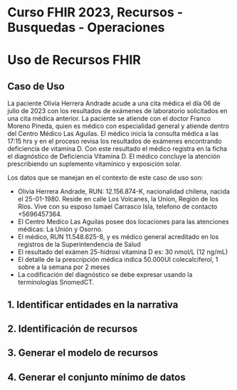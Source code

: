 # Curso FHIR 2023, Recursos - Busquedas - Operaciones #

# Uso de Recursos FHIR #
## Caso de Uso ##

La paciente Olivia Herrera Andrade acude a una cita médica el día 06 de julio de 2023 con los resultados de exámenes de laboratorio solicitados en una cita médica anterior. 
La paciente se atiende con el doctor Franco Moreno Pineda, quien es médico con especialidad general y atiende dentro del Centro Médico Las Aguilas.
El médico inicia la consulta médica a las 17:15 hrs y en el proceso revisa los resultados de exámenes encontrando deficiencia de vitamina D. Con este resultado el médico registra en la ficha el diagnóstico de Deficiencia Vitamina D.
El médico concluye la atención prescribiendo un suplemento vitamínico y exposición solar.

Los datos que se manejan en el contexto de este caso de uso son:
* Olivia Herrera Andrade, RUN: 12.156.874-K, nacionalidad chilena, nacida el 25-01-1980. Reside en calle Los Volcanes, la Union, Región de los Ríos. Vive con su esposo Ismael Carrasco Isla, telefono de contacto +5696457364.
* El Centro Medíco Las Aguilas posee dos locaciones para las atenciones médicas: La Unión y Osorno.
* El médico, RUN 11.548.625-8, y es médico general acreditado en los registros de la Superintendencia de Salud
* El resultado del exámen 25-hidroxi vitamina D es: 30 nmol/L (12 ng/mL)
* El detalle de la prescripción médica indica 50.000UI colecalciferol, 1 sobre a la semana por 2 meses
* La codificación del diagnóstico se debe expresar usando la terminologías SnomedCT.

## 1. Identificar entidades en la narrativa ##

## 2. Identificación de recursos ##

## 3. Generar el modelo de recursos ##

## 4. Generar el conjunto mínimo de datos ##

